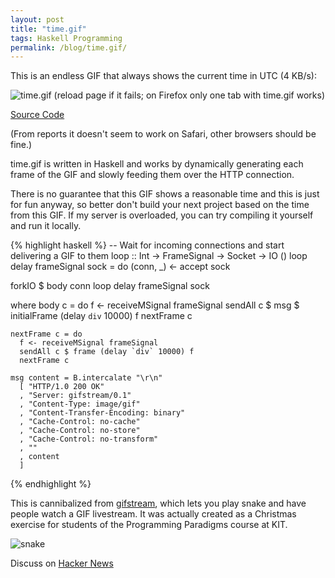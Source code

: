 ```yaml
---
layout: post
title: "time.gif"
tags: Haskell Programming
permalink: /blog/time.gif/
---
```


This is an endless GIF that always shows the current time in UTC (4 KB/s):

<!--more-->
![time.gif (reload page if it fails; on Firefox only one tab with time.gif works)](/time.gif)

[Source Code](https://github.com/def-/time.gif)

(From reports it doesn't seem to work on Safari, other browsers should be fine.)

time.gif is written in Haskell and works by dynamically generating each frame of the GIF and slowly feeding them over the HTTP connection.

There is no guarantee that this GIF shows a reasonable time and this is just for fun anyway, so better don't build your next project based on the time from this GIF. If my server is overloaded, you can try compiling it yourself and run it locally.

{% highlight haskell %}
-- Wait for incoming connections and start delivering a GIF to them
loop :: Int -> FrameSignal -> Socket -> IO ()
loop delay frameSignal sock = do
  (conn, _) <- accept sock

  forkIO $ body conn
  loop delay frameSignal sock

  where
    body c = do
      f <- receiveMSignal frameSignal
      sendAll c $ msg $ initialFrame (delay `div` 10000) f
      nextFrame c

    nextFrame c = do
      f <- receiveMSignal frameSignal
      sendAll c $ frame (delay `div` 10000) f
      nextFrame c

    msg content = B.intercalate "\r\n"
      [ "HTTP/1.0 200 OK"
      , "Server: gifstream/0.1"
      , "Content-Type: image/gif"
      , "Content-Transfer-Encoding: binary"
      , "Cache-Control: no-cache"
      , "Cache-Control: no-store"
      , "Cache-Control: no-transform"
      , ""
      , content
      ]
{% endhighlight %}

This is cannibalized from [gifstream](https://github.com/def-/gifstream), which lets you play snake and have people watch a GIF livestream. It was actually created as a Christmas exercise for students of the Programming Paradigms course at KIT.

![snake](https://raw.githubusercontent.com/def-/gifstream/master/snake.gif)

Discuss on [Hacker News](https://news.ycombinator.com/item?id=14996715)
